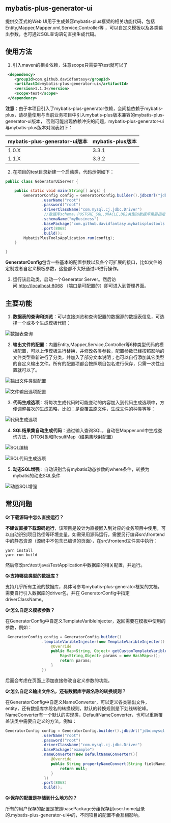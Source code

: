 ## mybatis-plus-generator-ui
 提供交互式的Web UI用于生成兼容mybatis-plus框架的相关功能代码，包括Entity,Mapper,Mapper.xml,Service,Controller等
 ，可以自定义模板以及各类输出参数，也可通过SQL查询语句直接生成代码。
 
## 使用方法

1.  引入maven的相关依赖，注意scope只需要写test就可以了

```xml
 <dependency>
    <groupId>com.github.davidfantasy</groupId>
    <artifactId>mybatis-plus-generator-ui</artifactId>
    <version>1.1.3</version>
    <scope>test</scope>
 </dependency>
```
**注意**：由于本项目引入了mybatis-plus-generator依赖，会间接依赖于mybatis-plus，请尽量使用与当前业务项目中引入mybatis-plus版本兼容的mybatis-plus-generator-ui版本，
否则可能出现依赖冲突的问题，mybatis-plus-generator-ui与mybatis-plus版本对照表如下：

| mybatis-plus-generator-ui版本 | mybatis-plus版本 |
| :---------------------------- | :--------------- |
| 1.0.X                         | 3.3.1            |
| 1.1.X                         | 3.3.2            |

2.  在项目的test目录新建一个启动类，代码示例如下：

```java
public class GeberatorUIServer {

    public static void main(String[] args) {
        GeneratorConfig config = GeneratorConfig.builder().jdbcUrl("jdbc:mysql://192.168.1.211:3306/example")
                .userName("root")
                .password("root")
                .driverClassName("com.mysql.cj.jdbc.Driver")
                 //数据库schema，POSTGRE_SQL,ORACLE,DB2类型的数据库需要指定
                .schemaName("myBusiness")
                .basePackage("com.github.davidfantasy.mybatisplustools.example")
                .port(8068)
                .build();
        MybatisPlusToolsApplication.run(config);
    }

}
```

**GeneratorConfig**包含一些基本的配置参数以及各个可扩展的接口，比如文件的定制或者自定义模板参数，这些都不太好通过UI进行操作。

3.  运行该启动类，启动一个Generator Server。然后访问 [http://localhost:8068](http://localhost:8068/) （端口是可配置的）即可进入到管理界面。
## 主要功能
1. **数据表的查询和浏览**：可以直接浏览和查询配置的数据源的数据表信息，可选择一个或多个生成模板代码：

![数据表查询](https://gitee.com/davidfantasy/mybatis-plus-generator-ui/raw/master/imgs/table-list.png)

2. **输出文件的配置**：内置Entity,Mapper,Service,Controller等6种类型代码的模板配置，可以上传模板进行替换，并修改各类参数，配置参数已经按照影响的文件类型重新进行了分类，并加入了部分文本说明；也可以自行添加其它类型的自定义输出文件。所有的配置项都会按照项目包名进行保存，只需一次性设置就可以了。

![输出文件类型配置](https://gitee.com/davidfantasy/mybatis-plus-generator-ui/raw/master/imgs/output-config.png)

![文件输出选项配置](https://gitee.com/davidfantasy/mybatis-plus-generator-ui/raw/master/imgs/strategy.png)

3. **代码生成选项**：将每次生成代码时可能变动的内容加入到代码生成选项中，方便调整每次的生成策略，比如：是否覆盖原文件，生成文件的种类等等：

![代码生成选项](https://gitee.com/davidfantasy/mybatis-plus-generator-ui/raw/master/imgs/generator-options.png)

4. **SQL结果集自动生成代码**：通过输入查询SQL，自动在Mapper.xml中生成查询方法，DTO对象和ResultMap（结果集映射配置）

![SQL编辑](https://gitee.com/davidfantasy/mybatis-plus-generator-ui/raw/master/imgs/SQL-edit.png)

![SQL代码生成选项](https://gitee.com/davidfantasy/mybatis-plus-generator-ui/raw/master/imgs/SQL-generator-options.png)

5. **动态SQL增强**：自动识别含有mybatis动态参数的where条件，转换为mybatis的动态SQL条件

![动态SQL增强](https://gitee.com/davidfantasy/mybatis-plus-generator-ui/raw/master/imgs/dynamicsql.png)


## 常见问题

**Q:下载源码中怎么直接运行？**

**不建议直接下载源码运行**，该项目是设计为直接嵌入到对应的业务项目中使用，可以自动识别项目路径等环境变量。如需采用源码运行，需要另行编译src\frontend中的静态资源（源码中不包含已编译的页面），在src\frontend文件夹中执行：
~~~shell
yarn install
yarn run build
~~~
然后修改src\test\java\TestApplication中数据库的相关配置，并运行。

**Q:支持哪些类型的数据库？**

支持几乎所有主流的数据库，具体可参考mybatis-plus-generator框架的文档。需要自行引入数据库的driver包，并在
GeneratorConfig中指定driverClassName。

**Q:怎么自定义模板参数？**

在GeneratorConfig中自定义TemplateVaribleInjecter，返回需要在模板中使用的参数，例如：
```java
 GeneratorConfig config = GeneratorConfig.builder()
                .templateVaribleInjecter(new TemplateVaribleInjecter() {
                    @Override
                    public Map<String, Object> getCustomTemplateVaribles(TableInfo tableInfo) {
                        Map<String,Object> params = new HashMap<>();
                        return params;
                    }
                })
```
后面会考虑在页面上添加直接修改自定义参数的功能。

**Q:怎么自定义输出文件名，还有数据库字段名称的转换规则？**

在GeneratorConfig中自定义NameConverter，可以定义各类输出文件，entity，还有数据库字段名的转换规则，默认的转换规则是下划线转驼峰。
NameConverter有一个默认的实现类，DefaultNameConverter，也可以重新覆盖该类中需要自定义的方法，例如：
```java
GeneratorConfig config = GeneratorConfig.builder().jdbcUrl("jdbc:mysql://192.168.1.211:3306/cimc-user-center")
                .userName("root")
                .password("root")
                .driverClassName("com.mysql.cj.jdbc.Driver")
                .basePackage("example")
                .nameConverter(new DefaultNameConverter(){
                    @Override
                    public String propertyNameConvert(String fieldName) {
                        return null;
                    }
                 })
                .port(8068)
                .build();
```
**Q:保存的配置是存储到什么地方的？**

所有的用户保存的配置是按照basePackage分组保存到user.home目录的.mybatis-plus-generator-ui中的，不同项目的配置不会互相影响。

